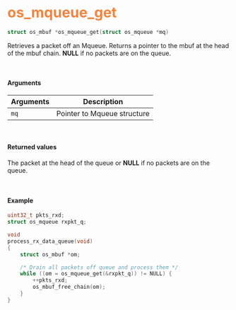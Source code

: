 ## <font color="#F2853F" style="font-size:24pt">os_mqueue_get</font>

```c
struct os_mbuf *os_mqueue_get(struct os_mqueue *mq)
```

Retrieves a packet off an Mqueue. Returns a pointer to the mbuf at the head of the mbuf chain. **NULL** if no packets are on the queue.

<br>

#### Arguments

| Arguments | Description |
|-----------|-------------|
| `mq` | Pointer to Mqueue structure  |

<br>

#### Returned values

The packet at the head of the queue or **NULL** if no packets are on the queue.

<br>

#### Example

```c
uint32_t pkts_rxd;
struct os_mqueue rxpkt_q;

void
process_rx_data_queue(void)
{
    struct os_mbuf *om;

    /* Drain all packets off queue and process them */
    while ((om = os_mqueue_get(&rxpkt_q)) != NULL) {
        ++pkts_rxd;
        os_mbuf_free_chain(om);
    }
}
```


